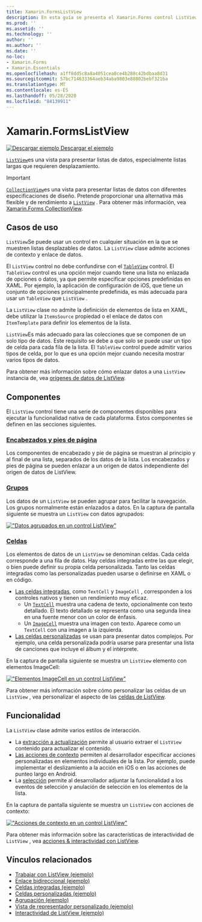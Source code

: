 ```yaml
---
title: Xamarin.FormsListView
description: En esta guía se presenta el Xamarin.Forms control ListView, que se puede usar para presentar los datos en listas interactivas.
ms.prod: ''
ms.assetid: ''
ms.technology: ''
author: ''
ms.author: ''
ms.date: ''
no-loc:
- Xamarin.Forms
- Xamarin.Essentials
ms.openlocfilehash: a1ff8dd5c8a8a4051cea8ce4b288c42bdbaa8d31
ms.sourcegitcommit: 57bc714633364aeb34aba9803e88802bebf321ba
ms.translationtype: MT
ms.contentlocale: es-ES
ms.lasthandoff: 05/28/2020
ms.locfileid: "84139911"
---
```

# <a name="xamarinforms-listview"></a>Xamarin.FormsListView

[![Descargar ejemplo](~/media/shared/download.png) Descargar el ejemplo](https://docs.microsoft.com/samples/xamarin/xamarin-forms-samples/workingwithlistview)

[`ListView`](xref:Xamarin.Forms.ListView)es una vista para presentar listas de datos, especialmente listas largas que requieren desplazamiento.

> [!IMPORTANT]
> [`CollectionView`](xref:Xamarin.Forms.CollectionView)es una vista para presentar listas de datos con diferentes especificaciones de diseño. Pretende proporcionar una alternativa más flexible y de rendimiento a [`ListView`](xref:Xamarin.Forms.ListView) . Para obtener más información, vea [ Xamarin.Forms CollectionView](~/xamarin-forms/user-interface/collectionview/index.md).

## <a name="use-cases"></a>Casos de uso

`ListView`Se puede usar un control en cualquier situación en la que se muestren listas desplazables de datos. La `ListView` clase admite acciones de contexto y enlace de datos.

El `ListView` control no debe confundirse con el [`TableView`](~/xamarin-forms/user-interface/tableview.md) control. El `TableView` control es una opción mejor cuando tiene una lista no enlazada de opciones o datos, ya que permite especificar opciones predefinidas en XAML. Por ejemplo, la aplicación de configuración de iOS, que tiene un conjunto de opciones principalmente predefinida, es más adecuada para usar un `TableView` que `ListView` .

La `ListView` clase no admite la definición de elementos de lista en XAML, debe utilizar la `ItemsSource` propiedad o el enlace de datos con `ItemTemplate` para definir los elementos de la lista.

`ListView`Es más adecuado para las colecciones que se componen de un solo tipo de datos. Este requisito se debe a que solo se puede usar un tipo de celda para cada fila de la lista. El `TableView` control puede admitir varios tipos de celda, por lo que es una opción mejor cuando necesita mostrar varios tipos de datos.

Para obtener más información sobre cómo enlazar datos a una `ListView` instancia de, vea [orígenes de datos de ListView](~/xamarin-forms/user-interface/listview/data-and-databinding.md).

## <a name="components"></a>Componentes

El `ListView` control tiene una serie de componentes disponibles para ejecutar la funcionalidad nativa de cada plataforma. Estos componentes se definen en las secciones siguientes.

### <a name="headers-and-footers"></a>[Encabezados y pies de página](customizing-list-appearance.md#headers-and-footers)

Los componentes de encabezado y pie de página se muestran al principio y al final de una lista, separados de los datos de la lista. Los encabezados y pies de página se pueden enlazar a un origen de datos independiente del origen de datos de ListView.

### <a name="groups"></a>[Grupos](customizing-list-appearance.md#grouping)

Los datos de un `ListView` se pueden agrupar para facilitar la navegación. Los grupos normalmente están enlazados a datos. En la captura de pantalla siguiente se muestra un `ListView` con datos agrupados:

[!["Datos agrupados en un control ListView"](images/grouping-depth-cropped.png)](images/grouping-depth.png#lightbox "Datos agrupados en un control ListView")

### <a name="cells"></a>[Celdas](customizing-cell-appearance.md)

Los elementos de datos de un `ListView` se denominan celdas. Cada celda corresponde a una fila de datos. Hay celdas integradas entre las que elegir, o bien puede definir su propia celda personalizada. Tanto las celdas integradas como las personalizadas pueden usarse o definirse en XAML o en código.

- [Las celdas integradas](customizing-cell-appearance.md#built-in-cells), como `TextCell` y `ImageCell` , corresponden a los controles nativos y tienen un rendimiento muy eficaz.
  - Un [`TextCell`](customizing-cell-appearance.md#textcell) muestra una cadena de texto, opcionalmente con texto detallado. El texto detallado se representa como una segunda línea en una fuente menor con un color de énfasis.
  - Un [`ImageCell`](customizing-cell-appearance.md#imagecell) muestra una imagen con texto. Aparece como un `TextCell` con una imagen a la izquierda.
- [Las celdas personalizadas](customizing-cell-appearance.md#custom-cells) se usan para presentar datos complejos. Por ejemplo, una celda personalizada podría usarse para presentar una lista de canciones que incluye el álbum y el intérprete.

En la captura de pantalla siguiente se muestra un `ListView` elemento con elementos ImageCell:

[!["Elementos ImageCell en un control ListView"](images/image-cell-default-cropped.png)](images/image-cell-default.png#lightbox "ImageCell elementos en un control ListView")

Para obtener más información sobre cómo personalizar las celdas de un `ListView` , vea personalizar el aspecto de las [celdas de ListView](customizing-cell-appearance.md).

## <a name="functionality"></a>Funcionalidad

La `ListView` clase admite varios estilos de interacción.

- La [extracción a actualización](interactivity.md#pull-to-refresh) permite al usuario extraer el `ListView` contenido para actualizar el contenido.
- [Las acciones de contexto](interactivity.md#context-actions) permiten al desarrollador especificar acciones personalizadas en elementos individuales de la lista. Por ejemplo, puede implementar el deslizamiento a la acción en iOS o en las acciones de punteo largo en Android.
- La [selección](interactivity.md#selection-and-taps) permite al desarrollador adjuntar la funcionalidad a los eventos de selección y anulación de selección en los elementos de la lista.

En la captura de pantalla siguiente se muestra un `ListView` con acciones de contexto:

[!["Acciones de contexto en un control ListView"](images/context-default-cropped.png)](images/context-default.png#lightbox "Acciones de contexto en un control ListView")

Para obtener más información sobre las características de interactividad de `ListView` , vea [acciones & interactividad con ListView](interactivity.md).

## <a name="related-links"></a>Vínculos relacionados

- [Trabajar con ListView (ejemplo)](https://docs.microsoft.com/samples/xamarin/xamarin-forms-samples/workingwithlistview)
- [Enlace bidireccional (ejemplo)](https://docs.microsoft.com/samples/xamarin/xamarin-forms-samples/userinterface-listview-switchentrytwobinding)
- [Celdas integradas (ejemplo)](https://docs.microsoft.com/samples/xamarin/xamarin-forms-samples/userinterface-listview-builtincells)
- [Celdas personalizadas (ejemplo)](https://docs.microsoft.com/samples/xamarin/xamarin-forms-samples/userinterface-listview-customcells)
- [Agrupación (ejemplo)](https://docs.microsoft.com/samples/xamarin/xamarin-forms-samples/userinterface-listview-grouping)
- [Vista de representador personalizado (ejemplo)](https://docs.microsoft.com/samples/xamarin/xamarin-forms-samples/workingwithlistviewnative/)
- [Interactividad de ListView (ejemplo)](https://docs.microsoft.com/samples/xamarin/xamarin-forms-samples/userinterface-listview-interactivity)
